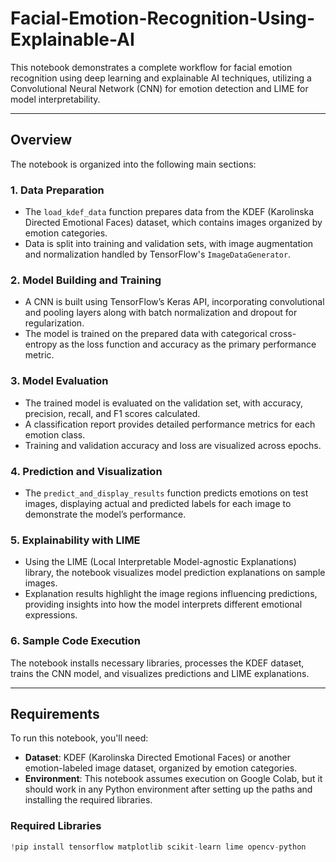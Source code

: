 # Facial-Emotion-Recognition-Using-Explainable-AI

This notebook demonstrates a complete workflow for facial emotion recognition using deep learning and explainable AI techniques, utilizing a Convolutional Neural Network (CNN) for emotion detection and LIME for model interpretability.

---

## Overview

The notebook is organized into the following main sections:

### 1. Data Preparation

- The `load_kdef_data` function prepares data from the KDEF (Karolinska Directed Emotional Faces) dataset, which contains images organized by emotion categories.
- Data is split into training and validation sets, with image augmentation and normalization handled by TensorFlow's `ImageDataGenerator`.

### 2. Model Building and Training

- A CNN is built using TensorFlow’s Keras API, incorporating convolutional and pooling layers along with batch normalization and dropout for regularization.
- The model is trained on the prepared data with categorical cross-entropy as the loss function and accuracy as the primary performance metric.

### 3. Model Evaluation

- The trained model is evaluated on the validation set, with accuracy, precision, recall, and F1 scores calculated.
- A classification report provides detailed performance metrics for each emotion class.
- Training and validation accuracy and loss are visualized across epochs.

### 4. Prediction and Visualization

- The `predict_and_display_results` function predicts emotions on test images, displaying actual and predicted labels for each image to demonstrate the model’s performance.

### 5. Explainability with LIME

- Using the LIME (Local Interpretable Model-agnostic Explanations) library, the notebook visualizes model prediction explanations on sample images.
- Explanation results highlight the image regions influencing predictions, providing insights into how the model interprets different emotional expressions.

### 6. Sample Code Execution

The notebook installs necessary libraries, processes the KDEF dataset, trains the CNN model, and visualizes predictions and LIME explanations.

---

## Requirements

To run this notebook, you'll need:

- **Dataset**: KDEF (Karolinska Directed Emotional Faces) or another emotion-labeled image dataset, organized by emotion categories.
- **Environment**: This notebook assumes execution on Google Colab, but it should work in any Python environment after setting up the paths and installing the required libraries.

### Required Libraries

```python
!pip install tensorflow matplotlib scikit-learn lime opencv-python
